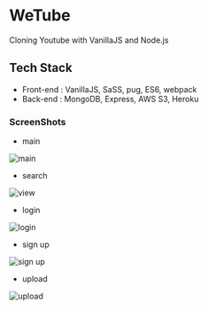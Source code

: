 # WeTube

Cloning Youtube with VanillaJS and Node.js

## Tech Stack

- Front-end : VanillaJS, SaSS, pug, ES6, webpack
- Back-end : MongoDB, Express, AWS S3, Heroku

### ScreenShots

- main

![main](https://user-images.githubusercontent.com/47293759/76145399-7c1b9a00-60cc-11ea-88c3-8492af4bed3f.PNG)

- search

![view](https://user-images.githubusercontent.com/47293759/76145431-b422dd00-60cc-11ea-9723-de6145d0cd0c.PNG)

- login

![login](https://user-images.githubusercontent.com/47293759/76145578-e08b2900-60cd-11ea-97c9-77b5e256b27b.PNG)

- sign up

![sign up](https://user-images.githubusercontent.com/47293759/76145589-f862ad00-60cd-11ea-8bc0-33ae3236b197.PNG)

- upload

![upload](https://user-images.githubusercontent.com/47293759/76145621-5c857100-60ce-11ea-9f1a-0591c805452d.PNG)
